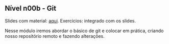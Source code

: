 ## Nível n00b - Git

Slides com material: [aqui](https://slides.com/pedromello/adt-dev-n00b-1).
Exercícios: integrado com os slides.

Nesse módulo iremos abordar o básico de git e colocar em prática, criando nosso repositório remoto e fazendo alterações.